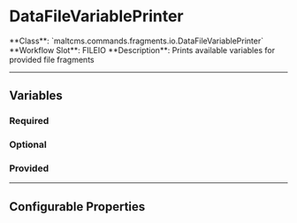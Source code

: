 <h1>DataFileVariablePrinter</h1>
**Class**: `maltcms.commands.fragments.io.DataFileVariablePrinter`  
**Workflow Slot**: FILEIO  
**Description**: Prints available variables for provided file fragments  

---

<h2>Variables</h2>
<h3>Required</h3>

<h3>Optional</h3>

<h3>Provided</h3>


---

<h2>Configurable Properties</h2>

